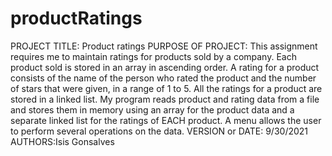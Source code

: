 # productRatings

PROJECT TITLE: Product ratings
PURPOSE OF PROJECT: This assignment requires me to maintain ratings for products sold by a company. Each product sold is stored in an array in ascending order. A rating for a product consists of the name of the person who rated the product and the number of stars that were given, in a range of 1 to 5. All the ratings for a product are stored in a linked list. My program reads product and rating data from a file and stores them in memory using an array for the product data and a separate linked list for the ratings of EACH product. A menu  allows the user to perform several operations on the data.
VERSION or DATE: 9/30/2021
AUTHORS:Isis Gonsalves
